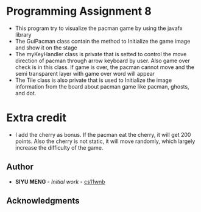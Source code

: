 # Programming Assignment 8
  * This program try to visualize the pacman game by using the javafx library
  * The GuiPacman class contain the method to Initialize the game image and show it on the stage
  * The myKeyHandler class is private that is setted to control the move direction of pacman through arrow keyboard by user. Also game over check is in this class. If game is over, the pacman cannot move and the semi transparent layer with game over word will appear
  * The Tile class is also private that is used to Initialize the image information from the board about pacman game like pacman, ghosts, and dot.

# Extra credit
  * I add the cherry as bonus. If the pacman eat the cherry, it will get 200 points. Also the cherry is not static, it will move randomly, which largely increase the difficulty of the game.

## Author

* **SIYU MENG** - *Initial work* - [cs11wnb](smeng@ucsd.edu)


## Acknowledgments
